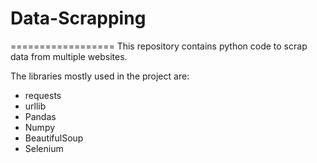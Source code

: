 # Data-Scrapping
==================
This repository contains python code to scrap data from multiple websites.

The libraries mostly used in the project are:

- requests
- urllib
- Pandas
- Numpy
- BeautifulSoup
- Selenium
